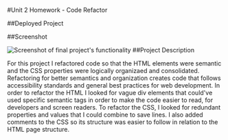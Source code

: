 #Unit 2 Homework - Code Refactor

##Deployed Project
[]()

##Screenshot

![Screenshot of final project's functionality](\Assets\images\Screenshot.png)
##Project Description

For this project I refactored code so that the HTML elements were semantic and the CSS properties were logically organizaed and consolidated. Refactoring for better semantics and organization creates code that follows accessibility standards and general best practices for web development. In order to refactor the HTML I looked for vague div elements that could've used specific semantic tags in order to make the code easier to read, for developers and screen readers. To refactor the CSS, I looked for redundant properties and values that I could combine to save lines. I also added comments to the CSS so its structure was easier to follow in relation to the HTML page structure.